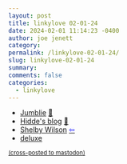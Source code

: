 ```yaml
---
layout: post
title: linkylove 02-01-24
date: 2024-02-01 11:14:23 -0400
author: joe jenett
category: 
permalink: /linkylove-02-01-24/
slug: linkylove-02-01-24
summary: 
comments: false
categories:
  - linkylove
---
```

<ul class="linkylove">
	<li><a title="Jumblie | A word search game" href="https://jumblie.com/">Jumblie</a> <a href="https://pinboard.in/u:shiflett">📌</a></li>
	<li><a title="Hidde de Vries" href="https://hidde.blog/">Hidde's blog</a> <a href="https://pinboard.in/u:roger">📌</a></li>
	<li><a title="Shelby Wilson" href="https://shelby.cool/">Shelby Wilson</a>  <a title="source" href="https://waxy.org/2024/01/shelby-cool/"><span style="color:blue;">&#8678;</span></a></li>
	<li><a title="deluxe" href="https://deluxesb.neocities.org/">deluxe</a></li>
</ul>
<a href="https://brid.gy/publish/mastodon"><small>(cross-posted to mastodon)</small></a>